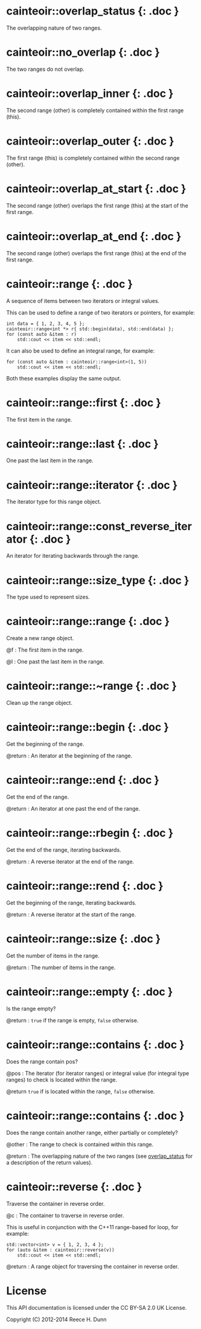 # cainteoir::overlap_status {: .doc }

The overlapping nature of two ranges.

# cainteoir::no_overlap {: .doc }

The two ranges do not overlap.

# cainteoir::overlap_inner {: .doc }

The second range (other) is completely contained within the first range (this).

# cainteoir::overlap_outer {: .doc }

The first range (this) is completely contained within the second range (other).

# cainteoir::overlap_at_start {: .doc }

The second range (other) overlaps the first range (this) at the start of the first range.

# cainteoir::overlap_at_end {: .doc }

The second range (other) overlaps the first range (this) at the end of the first range.

# cainteoir::range {: .doc }

A sequence of items between two iterators or integral values.

This can be used to define a range of two iterators or pointers, for example:

	int data = { 1, 2, 3, 4, 5 };
	cainteoir::range<int *> r{ std::begin(data), std::end(data) };
	for (const auto &item : r)
		std::cout << item << std::endl;

It can also be used to define an integral range, for example:

	for (const auto &item : cainteoir::range<int>(1, 5))
		std::cout << item << std::endl;

Both these examples display the same output.

# cainteoir::range::first {: .doc }

The first item in the range.

# cainteoir::range::last {: .doc }

One past the last item in the range.

# cainteoir::range::iterator {: .doc }

The iterator type for this range object.

# cainteoir::range::const_reverse_iterator {: .doc }

An iterator for iterating backwards through the range.

# cainteoir::range::size_type {: .doc }

The type used to represent sizes.

# cainteoir::range::range {: .doc }

Create a new range object.

@f
: The first item in the range.

@l
: One past the last item in the range.

# cainteoir::range::~range {: .doc }

Clean up the range object.

# cainteoir::range::begin {: .doc }

Get the beginning of the range.

@return
: An iterator at the beginning of the range.

# cainteoir::range::end {: .doc }

Get the end of the range.

@return
: An iterator at one past the end of the range.

# cainteoir::range::rbegin {: .doc }

Get the end of the range, iterating backwards.

@return
: A reverse iterator at the end of the range.

# cainteoir::range::rend {: .doc }

Get the beginning of the range, iterating backwards.

@return
: A reverse iterator at the start of the range.

# cainteoir::range::size {: .doc }

Get the number of items in the range.

@return
: The number of items in the range.

# cainteoir::range::empty {: .doc }

Is the range empty?

@return
: `true` if the range is empty, `false` otherwise.

# cainteoir::range::contains {: .doc }

Does the range contain pos?

@pos
: The iterator (for iterator ranges) or integral value (for integral type
  ranges) to check is located within the range.

@return `true` if <pos> is located within the range, `false` otherwise.

# cainteoir::range::contains {: .doc }

Does the range contain another range, either partially or completely?

@other
: The range to check is contained within this range.

@return
: The overlapping nature of the two ranges (see [overlap_status](^^cainteoir::overlap_status)
  for a description of the return values).

# cainteoir::reverse {: .doc }

Traverse the container in reverse order.

@c
: The container to traverse in reverse order.

This is useful in conjunction with the C++11 range-based for loop, for example:

	std::vector<int> v = { 1, 2, 3, 4 };
	for (auto &item : cainteoir::reverse(v))
		std::cout << item << std::endl;

@return
: A range object for traversing the container in reverse order.

# License

This API documentation is licensed under the CC BY-SA 2.0 UK License.

Copyright (C) 2012-2014 Reece H. Dunn
